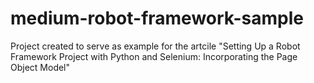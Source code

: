 # medium-robot-framework-sample
 Project created to serve as example for the artcile "Setting Up a Robot Framework Project with Python and Selenium: Incorporating the Page Object Model"
